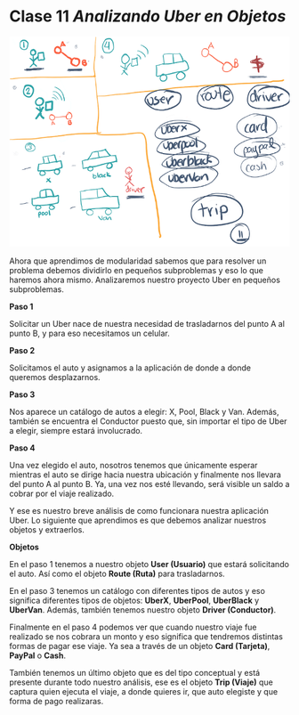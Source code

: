 # Clase 11 _Analizando Uber en Objetos_

![src/POO_31.png](../src/POO_31.png)

Ahora que aprendimos de modularidad sabemos que para resolver un problema
debemos dividirlo en pequeños subproblemas y eso lo que haremos ahora mismo.
Analizaremos nuestro proyecto Uber en pequeños subproblemas.

**Paso 1**

Solicitar un Uber nace de nuestra necesidad de trasladarnos del punto A al punto
B, y para eso necesitamos un celular.

**Paso 2**

Solicitamos el auto y asignamos a la aplicación de donde a donde queremos
desplazarnos.

**Paso 3**

Nos aparece un catálogo de autos a elegir: X, Pool, Black y Van. Además, también
se encuentra el Conductor puesto que, sin importar el tipo de Uber a elegir,
siempre estará involucrado.

**Paso 4**

Una vez elegido el auto, nosotros tenemos que únicamente esperar mientras el
auto se dirige hacia nuestra ubicación y finalmente nos llevara del punto A al
punto B. Ya, una vez nos esté llevando, será visible un saldo a cobrar por el
viaje realizado.

Y ese es nuestro breve análisis de como funcionara nuestra aplicación Uber. Lo
siguiente que aprendimos es que debemos analizar nuestros objetos y extraerlos.

**Objetos**

En el paso 1 tenemos a nuestro objeto **User (Usuario)** que estará solicitando
el auto. Así como el objeto **Route (Ruta)** para trasladarnos.

En el paso 3 tenemos un catálogo con diferentes tipos de autos y eso significa
diferentes tipos de objetos: **UberX**, **UberPool**, **UberBlack** y
**UberVan**. Además, también tenemos nuestro objeto **Driver (Conductor)**.

Finalmente en el paso 4 podemos ver que cuando nuestro viaje fue realizado se
nos cobrara un monto y eso significa que tendremos distintas formas de pagar ese
viaje. Ya sea a través de un objeto **Card (Tarjeta)**, **PayPal** o **Cash**.

También tenemos un último objeto que es del tipo conceptual y está presente
durante todo nuestro análisis, ese es el objeto **Trip (Viaje)** que captura
quien ejecuta el viaje, a donde quieres ir, que auto elegiste y que forma de
pago realizaras.
